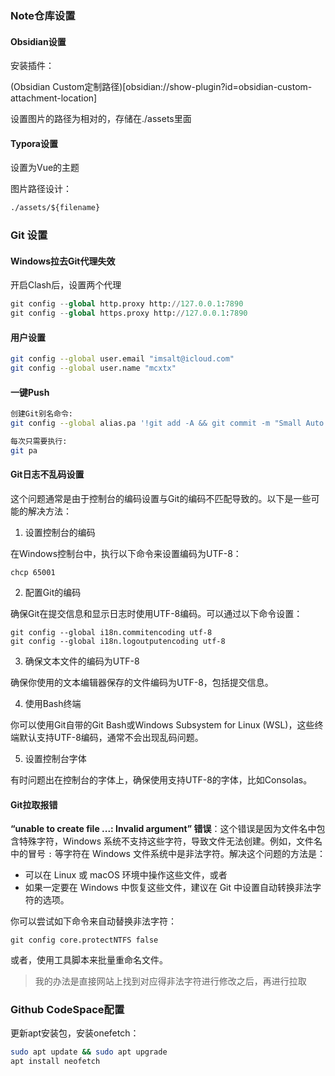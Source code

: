 ### Note仓库设置

#### Obsidian设置

安装插件：

(Obsidian Custom定制路径)[obsidian://show-plugin?id=obsidian-custom-attachment-location]

设置图片的路径为相对的，存储在./assets里面

#### Typora设置

设置为Vue的主题

图片路径设计：

```cmd
./assets/${filename}
```

### Git 设置

#### Windows拉去Git代理失效

开启Clash后，设置两个代理

```py
git config --global http.proxy http://127.0.0.1:7890
git config --global https.proxy http://127.0.0.1:7890
```

#### 用户设置

```bash
git config --global user.email "imsalt@icloud.com"
git config --global user.name "mcxtx"
```

#### 一键Push

```sh
创建Git别名命令: 
git config --global alias.pa '!git add -A && git commit -m "Small Auto Commit" && git push'

每次只需要执行: 
git pa
```

#### Git日志不乱码设置

这个问题通常是由于控制台的编码设置与Git的编码不匹配导致的。以下是一些可能的解决方法：

1. 设置控制台的编码

在Windows控制台中，执行以下命令来设置编码为UTF-8：

```
chcp 65001
```

2. 配置Git的编码

确保Git在提交信息和显示日志时使用UTF-8编码。可以通过以下命令设置：

```
git config --global i18n.commitencoding utf-8
git config --global i18n.logoutputencoding utf-8
```

3. 确保文本文件的编码为UTF-8

确保你使用的文本编辑器保存的文件编码为UTF-8，包括提交信息。

4. 使用Bash终端

你可以使用Git自带的Git Bash或Windows Subsystem for Linux (WSL)，这些终端默认支持UTF-8编码，通常不会出现乱码问题。

5. 设置控制台字体

有时问题出在控制台的字体上，确保使用支持UTF-8的字体，比如Consolas。

#### Git拉取报错

**“unable to create file ...: Invalid argument” 错误**：这个错误是因为文件名中包含特殊字符，Windows 系统不支持这些字符，导致文件无法创建。例如，文件名中的冒号 `:` 等字符在 Windows 文件系统中是非法字符。解决这个问题的方法是：

- 可以在 Linux 或 macOS 环境中操作这些文件，或者
- 如果一定要在 Windows 中恢复这些文件，建议在 Git 中设置自动转换非法字符的选项。

你可以尝试如下命令来自动替换非法字符：

```
git config core.protectNTFS false
```

或者，使用工具脚本来批量重命名文件。

> 我的办法是直接网站上找到对应得非法字符进行修改之后，再进行拉取

### Github CodeSpace配置

更新apt安装包，安装onefetch：

```bash
sudo apt update && sudo apt upgrade
apt install neofetch
```



